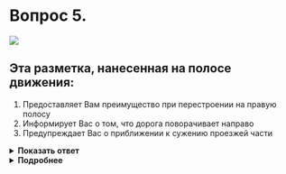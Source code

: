 # Вопрос 5.

![](https://s.drom.ru/i24228/pdd/tickets/2016/1543885457.jpg)

## Эта разметка, нанесенная на полосе движения:

1. Предоставляет Вам преимущество при перестроении на правую полосу
2. Информирует Вас о том, что дорога поворачивает направо
3. Предупреждает Вас о приближении к сужению проезжей части

<details>
<summary><b>Показать ответ</b></summary>
Правильный ответ: 3
</details>
<details>
<summary><b>Подробнее</b></summary>
Разметка 1.19 предупреждает о приближении к сужению проезжей части (уменьшается количество полос движения в данном направлении).
(«Горизонтальная разметка»)
</details>